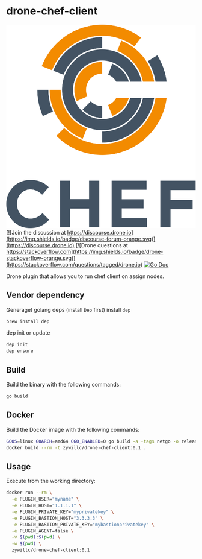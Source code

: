 # drone-chef-client

![alt text](logo.svg)
[![Join the discussion at https://discourse.drone.io](https://img.shields.io/badge/discourse-forum-orange.svg)](https://discourse.drone.io)
[![Drone questions at https://stackoverflow.com](https://img.shields.io/badge/drone-stackoverflow-orange.svg)](https://stackoverflow.com/questions/tagged/drone.io)
[![Go Doc](https://godoc.org/github.com/drone-plugins/drone-s3-cache?status.svg)](http://godoc.org/github.com/drone-plugins/drone-s3-cache)

Drone plugin that allows you to run chef client on assign nodes.

## Vendor dependency

Generaget golang deps (install `Dep` first)
install `dep`

```sh
brew install dep
```

dep init or update

```sh
dep init
dep ensure
```

## Build

Build the binary with the following commands:

```sh
go build
```

## Docker

Build the Docker image with the following commands:

```sh
GOOS=linux GOARCH=amd64 CGO_ENABLED=0 go build -a -tags netgo -o release/linux/amd64/drone-chef-client
docker build --rm -t zywillc/drone-chef-client:0.1 .
```

## Usage

Execute from the working directory:

```sh
docker run --rm \
  -e PLUGIN_USER="myname" \
  -e PLUGIN_HOST="1.1.1.1" \
  -e PLUGIN_PRIVATE_KEY="myprivatekey" \
  -e PLUGIN_BASTION_HOST="3.3.3.3" \
  -e PLUGIN_BASTION_PRIVATE_KEY="mybastionprivatekey" \
  -e PLUGIN_AGENT=false \
  -v $(pwd):$(pwd) \
  -w $(pwd) \
  zywillc/drone-chef-client:0.1